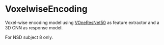 # VoxelwiseEncoding

Voxel-wise encoding model using [VOneResNet50](https://github.com/dicarlolab/vonenet) as feature extractor and a 3D CNN as response model.

For NSD subject 8 only.
